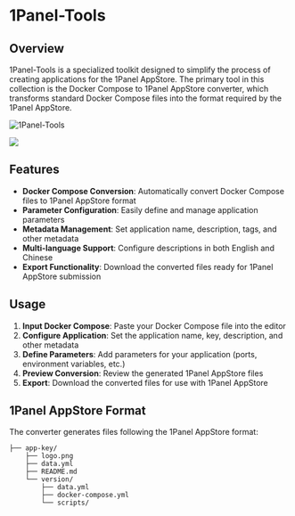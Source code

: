 # 1Panel-Tools

## Overview

1Panel-Tools is a specialized toolkit designed to simplify the process of creating applications for the 1Panel AppStore. The primary tool in this collection is the Docker Compose to 1Panel AppStore converter, which transforms standard Docker Compose files into the format required by the 1Panel AppStore.

![1Panel-Tools](https://cdn.jsdelivr.net/gh/arch3rPro/1Panel-Tools@main/public/1Panel-Tools.png)

![](https://img.shields.io/badge/Copyright-arch3rPro-ff9800?style=flat&logo=github&logoColor=white)

## Features

- **Docker Compose Conversion**: Automatically convert Docker Compose files to 1Panel AppStore format
- **Parameter Configuration**: Easily define and manage application parameters
- **Metadata Management**: Set application name, description, tags, and other metadata
- **Multi-language Support**: Configure descriptions in both English and Chinese
- **Export Functionality**: Download the converted files ready for 1Panel AppStore submission


## Usage

1. **Input Docker Compose**: Paste your Docker Compose file into the editor
2. **Configure Application**: Set the application name, key, description, and other metadata
3. **Define Parameters**: Add parameters for your application (ports, environment variables, etc.)
4. **Preview Conversion**: Review the generated 1Panel AppStore files
5. **Export**: Download the converted files for use with 1Panel AppStore

## 1Panel AppStore Format

The converter generates files following the 1Panel AppStore format:

```
├── app-key/
    ├── logo.png
    ├── data.yml
    ├── README.md
    └── version/
        ├── data.yml
        ├── docker-compose.yml
        └── scripts/
```